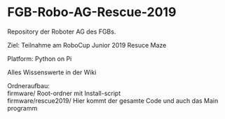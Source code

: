 # FGB-Robo-AG-Rescue-2019

Repository der Roboter AG des FGBs.

Ziel: Teilnahme am RoboCup Junior 2019 Resuce Maze

Platform: Python on Pi

Alles Wissenswerte in der Wiki

Ordneraufbau:</br>
firmware/ Root-ordner mit Install-script</br>
firmware/rescue2019/ Hier kommt der gesamte Code und auch das Main programm</br>
